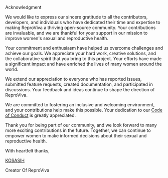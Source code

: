 Acknowledgment

We would like to express our sincere gratitude to all the contributors, developers, and individuals who have dedicated their time and expertise to making ReproViva a thriving open-source community. Your contributions are invaluable, and we are thankful for your support in our mission to improve women's sexual and reproductive health.

Your commitment and enthusiasm have helped us overcome challenges and achieve our goals. We appreciate your hard work, creative solutions, and the collaborative spirit that you bring to this project. Your efforts have made a significant impact and have enriched the lives of many women around the world.

We extend our appreciation to everyone who has reported issues, submitted feature requests, created documentation, and participated in discussions. Your feedback and ideas continue to shape the direction of ReproViva.

We are committed to fostering an inclusive and welcoming environment, and your contributions help make this possible. Your dedication to our [Code of Conduct](CODE_OF_CONDUCT.md) is greatly appreciated.

Thank you for being part of our community, and we look forward to many more exciting contributions in the future. Together, we can continue to empower women to make informed decisions about their sexual and reproductive health.

With heartfelt thanks,

[KOSASIH](https://www.linkedin.com/in/kosasih-81b46b5a) 

Creator Of ReproViva
